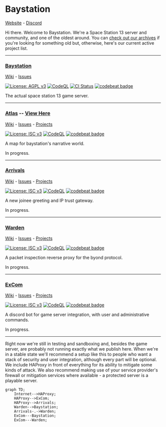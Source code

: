 # Baystation

[Website](https://bay.ss13.me) - [Discord](https://bay.ss13.me/discord)

Hi there. Welcome to Baystation. We're a Space Station 13 server and community, and one of the oldest around. You can [check out our archives](https://github.com/orgs/Baystation12/repositories) if you're looking for something old but, otherwise, here's our current active project list.

---

### [Baystation](https://github.com/Baystation12/Baystation12)

[Wiki](https://github.com/baystation12/arrivals/wiki) - [Issues](https://github.com/baystation12/arrivals/issues)

[![License: AGPL v3](https://img.shields.io/badge/License-AGPL_v3.0-orange.svg)](https://opensource.org/licenses/AGPL-3.0) [![CodeQL](https://github.com/Baystation12/Baystation12/workflows/CodeQL/badge.svg)](https://github.com/baystation12/Baystation12/actions) [![CI Status](https://github.com/Baystation12/Baystation12/workflows/Run%20Tests/badge.svg)](https://github.com/baystation12/baystation12/actions) [![codebeat badge](https://codebeat.co/badges/8ecb9a34-1bab-4d80-b34d-b16e8b216a03)](https://codebeat.co/projects/github-com-baystation12-baystation12-dev)

The actual space station 13 game server.

---

### [Atlas](https://github.com/Baystation12/Atlas) -- **[View Here](http://atlas.baystation.xyz)**

[Wiki](https://github.com/baystation12/atlas/wiki) - [Issues](https://github.com/baystation12/atlas/issues) - [Projects](https://github.com/baystation12/atlas/projects)

[![License: ISC v3](https://img.shields.io/badge/License-ISC-informational.svg)](https://opensource.org/licenses/ISC) [![CodeQL](https://github.com/Baystation12/atlas/workflows/CodeQL/badge.svg)](https://github.com/baystation12/atlas/actions) [![codebeat badge](https://codebeat.co/badges/daa1d78c-f7f8-4ff8-9ac8-88b13c797eec)](https://codebeat.co/projects/github-com-baystation12-atlas-main)

A map for baystation's narrative world.

In progress.

---

### [Arrivals](https://github.com/Baystation12/Arrivals)

[Wiki](https://github.com/baystation12/arrivals/wiki) - [Issues](https://github.com/baystation12/arrivals/issues) - [Projects](https://github.com/baystation12/arrivals/projects)

[![License: ISC v3](https://img.shields.io/badge/License-ISC-informational.svg)](https://opensource.org/licenses/ISC) [![CodeQL](https://github.com/Baystation12/arrivals/workflows/CodeQL/badge.svg)](https://github.com/baystation12/arrivals/actions) [![codebeat badge](https://codebeat.co/badges/965914c1-fb74-4360-8a18-9fbbd08ae0de)](https://codebeat.co/projects/github-com-baystation12-arrivals-main)

A new joinee greeting and IP trust gateway.

In progress.

---

### [Warden](https://github.com/baystation12/warden)

[Wiki](https://github.com/baystation12/warden/wiki) - [Issues](https://github.com/baystation12/warden/issues) - [Projects](https://github.com/baystation12/warden/projects)

[![License: ISC v3](https://img.shields.io/badge/License-ISC-informational.svg)](https://opensource.org/licenses/ISC) [![CodeQL](https://github.com/Baystation12/warden/workflows/CodeQL/badge.svg)](https://github.com/baystation12/warden/actions) [![codebeat badge](https://codebeat.co/badges/aff3ecf7-e0a9-42c8-864b-ed8c4106f9de)](https://codebeat.co/projects/github-com-baystation12-warden-main)

A packet inspection reverse proxy for the byond protocol.

In progress.

---

### [ExCom](https://github.com/baystation12/excom)

[Wiki](https://github.com/baystation12/excom/wiki) - [Issues](https://github.com/baystation12/excom/issues) - [Projects](https://github.com/baystation12/excom/projects)

[![License: ISC v3](https://img.shields.io/badge/License-ISC-informational.svg)](https://opensource.org/licenses/ISC) [![CodeQL](https://github.com/Baystation12/ExCom/workflows/CodeQL/badge.svg)](https://github.com/baystation12/excom/actions) [![codebeat badge](https://codebeat.co/badges/018ab379-a43e-4f45-a8e8-b1482d5de5d9)](https://codebeat.co/projects/github-com-baystation12-excom-main)

A discord bot for game server integration, with user and administrative commands.

In progress.

---

Right now we're still in testing and sandboxing and, besides the game server, are probably not running exactly what we publish here. When we're in a stable state we'll recommend a setup like this to people who want a stack of security and user integration, although every part will be optional. We include HAProxy in front of everything for its ability to mitigate some kinds of attack. We also recommend making use of your service provider's firewall or mitigation services where available - a protected server is a playable server.

```mermaid
graph TD;
    Internet-->HAProxy;
    HAProxy-->ExCom;
    HAProxy-->Arrivals;
    Warden-->Baystation;
    Arrivals-.->Warden;
    ExCom---Baystation;
    ExCom---Warden;
```
